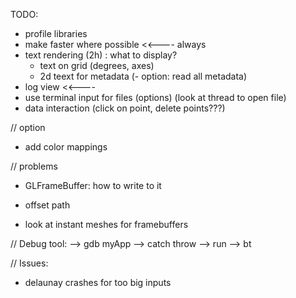 TODO:
- profile libraries
- make faster where possible                                        <<---- always
- text rendering (2h) : what to display?
	- text on grid (degrees, axes)
	- 2d teext for metadata (- option: read all metadata)
- log view                                                          <<----
- use terminal input for files (options) (look at thread to open file)
- data interaction (click on point, delete points???)


// option
- add color mappings

// problems
- GLFrameBuffer: how to write to it

- offset path
- look at instant meshes for framebuffers

// Debug tool:
--> gdb myApp
--> catch throw
--> run
--> bt

// Issues:
- delaunay crashes for too big inputs